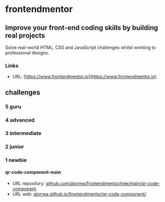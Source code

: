 # frontendmentor

## Improve your front-end coding skills by building real projects

Solve real-world HTML, CSS and JavaScript challenges whilst working to professional designs.

### Links

- URL: [https://www.frontendmentor.io](https://www.frontendmentor.io)

## challenges

### 5 guru

### 4 advanced

### 3 intermediate

### 2 junior

### 1 newbie

#### qr-code-component-main

- URL repository: [github.com/atorrea/frontendmentor/tree/main/qr-code-component](https://github.com/atorrea/frontendmentor/tree/main/qr-code-component).
- URL web: [atorrea.github.io/frontendmentor/qr-code-component/](https://atorrea.github.io/frontendmentor/qr-code-component/).
